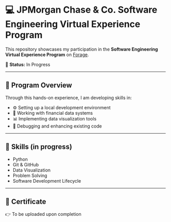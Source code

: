 # 💻 JPMorgan Chase & Co. Software Engineering Virtual Experience Program

This repository showcases my participation in the **Software Engineering Virtual Experience Program** on [Forage](https://www.theforage.com/).

📅 **Status:** In Progress  

---

## 🧠 Program Overview
Through this hands-on experience, I am developing skills in:  
- ⚙️ Setting up a local development environment  
- 💾 Working with financial data systems  
- 📊 Implementing data visualization tools  
- 🐞 Debugging and enhancing existing code  

---

## 🧰 Skills (in progress)
- Python  
- Git & GitHub  
- Data Visualization  
- Problem Solving  
- Software Development Lifecycle  

---

## 📜 Certificate
👉 To be uploaded upon completion
